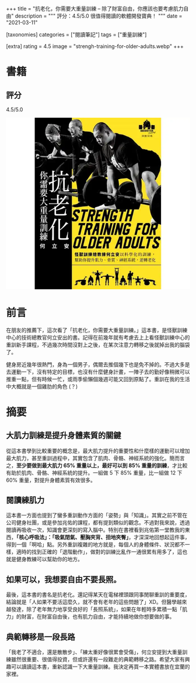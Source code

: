 +++
title = "抗老化，你需要大重量訓練 – 除了財富自由，你應該也要考慮肌力自由"
description = """
評分：4.5/5.0
很值得閱讀的軟體開發寶典！
"""
date = "2021-03-11"

[taxonomies]
categories = ["閱讀筆記"]
tags = ["重量訓練"]

[extra]
rating = 4.5
image = "strengh-training-for-older-adults.webp"
+++

# 書籍
## 評分
4.5/5.0

[![](strengh-training-for-older-adults.webp)](https://www.goodreads.com/book/show/54660690)

# 前言
在朋友的推薦下，這次看了「抗老化，你需要大重量訓練。」這本書，是怪獸訓練中心的技術總教官何立安出的書。記得在前幾年就有考慮去上上看怪獸訓練中心的重訓新手課程，不過幾次時間沒對上之後，在某次注意力轉移之後就掉出我的腦袋了。

健身房近幾年很熱門，身為一個男子，偶爾去推個幾下也是免不掉的。不過大多是去運動一下，沒有特定的目標，也沒有什麼健身計畫，一陣子去的勤好像稍微可以推重一點，但有時候一忙，或雨季偷懶個幾週可能又回到原點了。重訓在我的生活中大概就是一個雞肋的角色 (？)

# 摘要
## 大肌力訓練是提升身體素質的關鍵
從這本書學到比較重要的概念是，最大肌力提升的重要性和什麼樣的運動可以增加最大肌力，甚至重訓過程中，其實包含了肌肉、骨骼、神經系統的強化。簡而言之，**至少要做到最大肌力 65% 重量以上，最好可以到 85% 重量的訓練**，才比較有助於肌肉、骨骼、神經系統的提升。一組做 5 下 85% 重量，比一組做 12 下 60% 重量，對提升身體素質有效很多。

## 閱讀練肌力
這本書一方面也提到了蠻多重訓動作方面的「姿勢」與「知識」。其實之前不管在公司健身社團，或是參加兆佑的課程，都有提到類似的觀念。不過對我來說，透過閱讀再吸收一次，知識會更深刻的寫入腦中。特別在書裡看到兆佑第一堂教我的東西，**「核心呼吸法」：「吸氣閉氣、壓胸夾背、扭地夾臀」**，才深深地回想起這件事，得到一個「啊哈」點。另外重訓複雜的地方就是，每個人的身體條件、狀況都不一樣，適時的找到正確的「退階動作」，做對的訓練比亂作一通很累有用多了，這也就是健身教練可以幫助你的地方。

## 如果可以，我想要自由不要長照。
最後，這本書的書名是抗老化。還記得某天在電梯裡頭跟同事閒聊重訓的重要度，結論就是「人如果不要活這麼久，就不會有老年的這些問題了」XD。但醫學越來越發達，除了老年無力地享受良好的「長照系統」，如果在年輕時多累積一點「肌力」的財富，在財富自由後，也有肌力自由，才能持續地做你想要做的事。

## 典範轉移是一段長路
「我老了不適合，還是散散步」、「練太重好像很累會受傷」，何立安提到大重量訓練雖然很重要、很值得投資，但或許還有一段難走的典範轉移之路。希望大家有興趣可以讀讀這本書，重新認識一下大重量訓練。我決定再買一本實體書放在宜蘭的家裡。

